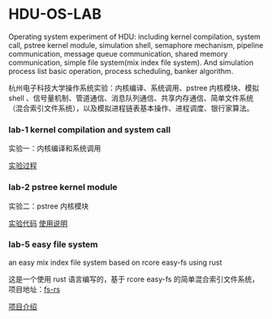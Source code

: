 # HDU-OS-LAB

Operating system experiment of HDU: including kernel compilation, system call, pstree kernel module, simulation shell, semaphore mechanism, pipeline communication, message queue communication, shared memory communication, simple file system(mix index file system). And simulation process list basic operation, process scheduling, banker algorithm.

杭州电子科技大学操作系统实验：内核编译、系统调用、pstree 内核模块、模拟 shell 、信号量机制、管道通信、消息队列通信、共享内存通信、简单文件系统（混合索引文件系统），以及模拟进程链表基本操作、进程调度、银行家算法。

### lab-1 kernel compilation and system call

实验一：内核编译和系统调用

[实验过程](docs/lab-1.md)


### lab-2 pstree kernel module

实验二：pstree 内核模块

[实验代码](lab2/)
[使用说明](docs/lab-2.md)
### lab-5 easy file system

an easy mix index file system based on rcore easy-fs using rust

这是一个使用 rust 语言编写的，基于 rcore easy-fs 的简单混合索引文件系统，项目地址：[fs-rs](https://github.com/CelestialMelody/fs-rs.git)

[项目介绍](docs/fs-rs.md)